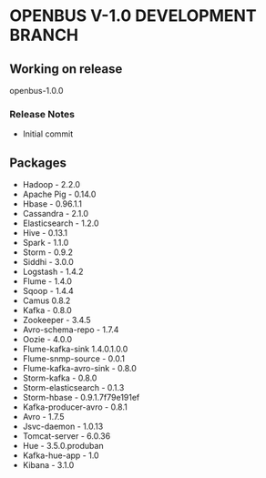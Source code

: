 # OPENBUS V-1.0 DEVELOPMENT BRANCH

## Working on release
  openbus-1.0.0

### Release Notes
  - Initial commit

## Packages
- Hadoop - 2.2.0
- Apache Pig - 0.14.0  
- Hbase - 0.96.1.1
- Cassandra - 2.1.0
- Elasticsearch - 1.2.0
- Hive - 0.13.1
- Spark - 1.1.0
- Storm - 0.9.2
- Siddhi - 3.0.0
- Logstash - 1.4.2
- Flume - 1.4.0
- Sqoop - 1.4.4
- Camus 0.8.2
- Kafka - 0.8.0
- Zookeeper - 3.4.5
- Avro-schema-repo - 1.7.4
- Oozie - 4.0.0
- Flume-kafka-sink 1.4.0.1.0.0
- Flume-snmp-source - 0.0.1
- Flume-kafka-avro-sink - 0.8.0
- Storm-kafka - 0.8.0
- Storm-elasticsearch - 0.1.3
- Storm-hbase - 0.9.1.7f79e191ef
- Kafka-producer-avro - 0.8.1
- Avro - 1.7.5
- Jsvc-daemon - 1.0.13
- Tomcat-server - 6.0.36
- Hue - 3.5.0.produban
- Kafka-hue-app - 1.0
- Kibana - 3.1.0
